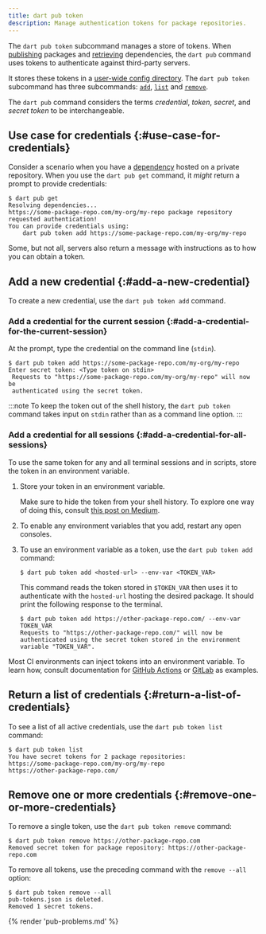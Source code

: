 ```yaml
---
title: dart pub token
description: Manage authentication tokens for package repositories.
---
```


The `dart pub token` subcommand manages a store of tokens.
When [publishing](pub-lish) packages and [retrieving](pub-get) dependencies,
the `dart pub` command uses tokens to authenticate against third-party servers.

It stores these tokens in a [user-wide config directory][config-dir].
The `dart pub token` subcommand has three subcommands:
[`add`][], [`list`][] and [`remove`][].

The `dart pub` command considers the terms _credential_, _token_, _secret_,
and _secret token_ to be interchangeable.

[`add`]: #add-a-new-credential
[`list`]: #return-a-list-of-credentials
[`remove`]: #remove-one-or-more-credentials

## Use case for credentials {:#use-case-for-credentials}

Consider a scenario when you have a [dependency](/tools/pub/dependencies)
hosted on a private repository.
When you use the `dart pub get` command, it _might_ return a prompt
to provide credentials:

```console
$ dart pub get
Resolving dependencies... 
https://some-package-repo.com/my-org/my-repo package repository requested authentication!
You can provide credentials using:
    dart pub token add https://some-package-repo.com/my-org/my-repo
```

Some, but not all, servers also return a message with instructions as
to how you can obtain a token.

## Add a new credential {:#add-a-new-credential}

To create a new credential,
use the `dart pub token add` command.

### Add a credential for the current session {:#add-a-credential-for-the-current-session}

At the prompt, type the credential on the command line (`stdin`).

```console
$ dart pub token add https://some-package-repo.com/my-org/my-repo
Enter secret token: <Type token on stdin>
 Requests to "https://some-package-repo.com/my-org/my-repo" will now be 
 authenticated using the secret token.
```

:::note
To keep the token out of the shell history,
the `dart pub token` command takes input on `stdin` rather than
as a command line option.
:::

### Add a credential for all sessions {:#add-a-credential-for-all-sessions}

To use the same token for any and all terminal sessions and in scripts,
store the token in an environment variable.

1. Store your token in an environment variable.

   Make sure to hide the token from your shell history.
   To explore one way of doing this, consult [this post on Medium][zsh-post].

1. To enable any environment variables that you add,
   restart any open consoles.

1. To use an environment variable as a token,
   use the `dart pub token add` command:

   ```console
   $ dart pub token add <hosted-url> --env-var <TOKEN_VAR>
   ```

   This command reads the token stored in `$TOKEN_VAR`
   then uses it to authenticate with the `hosted-url`
   hosting the desired package.
   It should print the following response to the terminal.

   ```console
   $ dart pub token add https://other-package-repo.com/ --env-var TOKEN_VAR
   Requests to "https://other-package-repo.com/" will now be authenticated using the secret token stored in the environment variable "TOKEN_VAR".
   ```

Most CI environments can inject tokens into an environment variable.
To learn how, consult documentation for [GitHub Actions][] or
[GitLab][] as examples.

[GitHub Actions]: https://docs.github.com/actions/security-guides/encrypted-secrets#using-encrypted-secrets-in-a-workflow
[GitLab]: https://docs.gitlab.com/ee/ci/secrets/
[zsh-post]: https://medium.com/@prasincs/hiding-secret-keys-from-shell-history-part-1-5875eb5556cc

## Return a list of credentials {:#return-a-list-of-credentials}

To see a list of all active credentials, use the `dart pub token list` command:

```console
$ dart pub token list
You have secret tokens for 2 package repositories:
https://some-package-repo.com/my-org/my-repo
https://other-package-repo.com/
```

## Remove one or more credentials {:#remove-one-or-more-credentials}

To remove a single token, use the `dart pub token remove` command:

```console
$ dart pub token remove https://other-package-repo.com
Removed secret token for package repository: https://other-package-repo.com
```

To remove all tokens, use the preceding command with the `remove --all` option:

```console
$ dart pub token remove --all
pub-tokens.json is deleted.
Removed 1 secret tokens.
```

{% render 'pub-problems.md' %}

[config-dir]: {{site.repo.dart.org}}/cli_util/blob/71ba36e2554f7b7717f3f12b5ddd33751a4e3ddd/lib/cli_util.dart#L88-L118